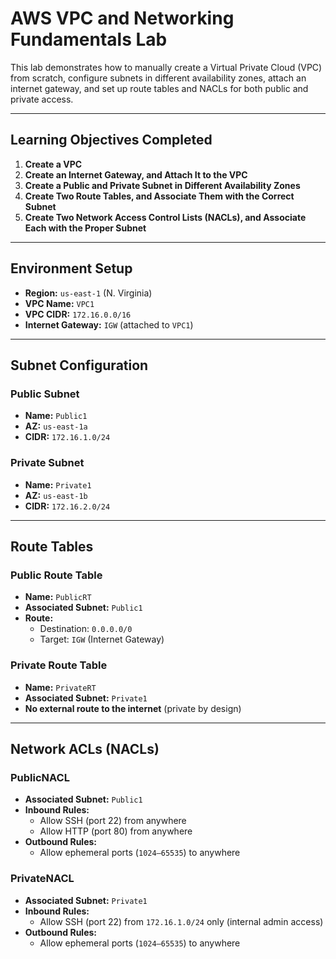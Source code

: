 # AWS VPC and Networking Fundamentals Lab

This lab demonstrates how to manually create a Virtual Private Cloud (VPC) from scratch, configure subnets in different availability zones, attach an internet gateway, and set up route tables and NACLs for both public and private access.

---

## Learning Objectives Completed

1. **Create a VPC**
2. **Create an Internet Gateway, and Attach It to the VPC**
3. **Create a Public and Private Subnet in Different Availability Zones**
4. **Create Two Route Tables, and Associate Them with the Correct Subnet**
5. **Create Two Network Access Control Lists (NACLs), and Associate Each with the Proper Subnet**

---

## Environment Setup

- **Region:** `us-east-1` (N. Virginia)
- **VPC Name:** `VPC1`
- **VPC CIDR:** `172.16.0.0/16`
- **Internet Gateway:** `IGW` (attached to `VPC1`)

---

## Subnet Configuration

### Public Subnet

- **Name:** `Public1`
- **AZ:** `us-east-1a`
- **CIDR:** `172.16.1.0/24`

### Private Subnet

- **Name:** `Private1`
- **AZ:** `us-east-1b`
- **CIDR:** `172.16.2.0/24`

---

## Route Tables

### Public Route Table

- **Name:** `PublicRT`
- **Associated Subnet:** `Public1`
- **Route:**
  - Destination: `0.0.0.0/0`
  - Target: `IGW` (Internet Gateway)

### Private Route Table

- **Name:** `PrivateRT`
- **Associated Subnet:** `Private1`
- **No external route to the internet** (private by design)

---

## Network ACLs (NACLs)

### PublicNACL

- **Associated Subnet:** `Public1`
- **Inbound Rules:**
  - Allow SSH (port 22) from anywhere
  - Allow HTTP (port 80) from anywhere
- **Outbound Rules:**
  - Allow ephemeral ports (`1024–65535`) to anywhere

### PrivateNACL

- **Associated Subnet:** `Private1`
- **Inbound Rules:**
  - Allow SSH (port 22) from `172.16.1.0/24` only (internal admin access)
- **Outbound Rules:**
  - Allow ephemeral ports (`1024–65535`) to anywhere
